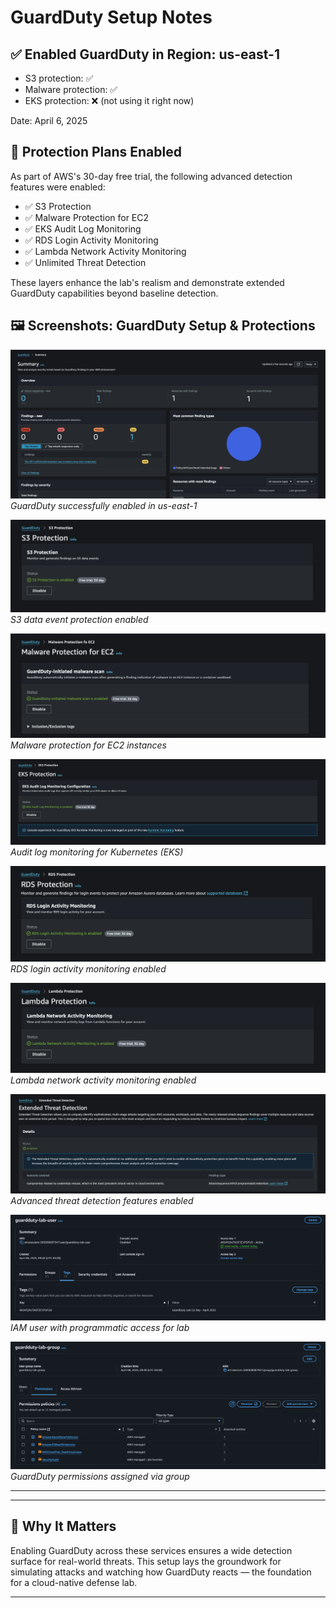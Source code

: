 # GuardDuty Setup Notes

## ✅ Enabled GuardDuty in Region: us-east-1
- S3 protection: ✅
- Malware protection: ✅
- EKS protection: ❌ (not using it right now)

Date: April 6, 2025

## 🔐 Protection Plans Enabled

As part of AWS's 30-day free trial, the following advanced detection features were enabled:

- ✅ S3 Protection
- ✅ Malware Protection for EC2
- ✅ EKS Audit Log Monitoring
- ✅ RDS Login Activity Monitoring
- ✅ Lambda Network Activity Monitoring
- ✅ Unlimited Threat Detection

These layers enhance the lab's realism and demonstrate extended GuardDuty capabilities beyond baseline detection.

## 🖼️ Screenshots: GuardDuty Setup & Protections

![GuardDuty Enabled](../screenshots/guardduty-enabled.png)  
*GuardDuty successfully enabled in us-east-1*

![S3 Protection](../screenshots/guardduty-s3-protection.png)  
*S3 data event protection enabled*

![Malware Protection for EC2](../screenshots/guardduty-mp4ec2-protection.png)  
*Malware protection for EC2 instances*

![EKS Protection](../screenshots/guardduty-eks-protection.png)  
*Audit log monitoring for Kubernetes (EKS)*

![RDS Protection](../screenshots/guardduty-rds-protection.png)  
*RDS login activity monitoring enabled*

![Lambda Protection](../screenshots/guardduty-lambda-protection.png)  
*Lambda network activity monitoring enabled*

![Extended Threat Detection](../screenshots/guardduty-etd-protection.png)  
*Advanced threat detection features enabled*

![IAM User Config](../screenshots/iam-user-config.png)  
*IAM user with programmatic access for lab*

![IAM Group Policies](../screenshots/iam-group-policies.png)  
*GuardDuty permissions assigned via group*

---

---

## 🧠 Why It Matters

Enabling GuardDuty across these services ensures a wide detection surface for real-world threats. This setup lays the groundwork for simulating attacks and watching how GuardDuty reacts — the foundation for a cloud-native defense lab.

---
